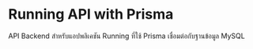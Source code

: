 # Running API with Prisma

API Backend สำหรับแอปพลิเคชัน Running ที่ใช้ Prisma เชื่อมต่อกับฐานข้อมูล MySQL